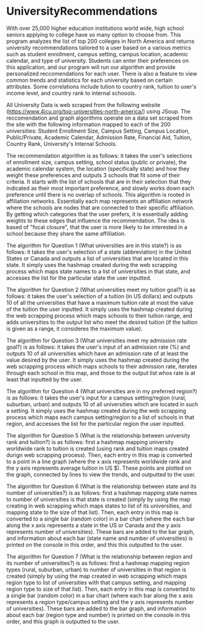 # UniversityRecommendations

With over 25,000 higher education institutions world wide, high school seniors applying to college have so many option to choose from. This program analyzes the list of top 200 colleges in North America and returns university recommendations tailored to a user based on a various metrics such as student enrollment, campus setting, campus location, academic calendar, and type of university. Students can enter their preferences on this application, and our program will run our algorithm and provide personalized reccomendations for each user. There is also a feature to view common trends and statistics for each university based on certain attributes. Some correlations include tution to country rank, tuition to user's income level, and country rank to internal schoools. 

All University Data is web scraped from the following website (https://www.4icu.org/top-universities-north-america/) using JSoup. The reccomendation and graph algorithms operate on a data set scraped from the site with the following information mapped to each of the 200 universities: Student Enrollment Size, Campus Setting, Campus Location, Public/Private, Academic Calendar, Admission Rate, Financial Aid, Tuition, Country Rank, University's Internal Schools. 

The recommendation algorithm is as follows: it takes the user's selections of enrollment size, campus setting, school status (public or private), the academic calendar system, the location (specifically state) and how they weight these preferences and outputs 3 schools that fit some of their criteria. It starts with the list of schools that are in their selection that they indicated as their most important preference, and slowly works down each preference until there is no overlap of schools. This algorithm is rooted in affiliation networks. Essentially each map represents an affiliation network where the schools are nodes that are connected to their specific affiliation. By getting which categories that the user prefers, it is essentially adding weights to these edges that influence the recommendation. The idea is based of "focal closure", that the user is more likely to be interested in a school because they share the same affilliation.

The algorithm for Question 1 (What universities are in this state?) is as follows: it takes the user's selection of a state (abbreviation) in the United States or Canada and outputs a list of universities that are located in this state. It simply uses the hashmap created during the web scrapping process which maps state names to a list of universities in that state, and accesses the list for the particular state the user inputted.

The algorithm for Question 2 (What universities meet my tuition goal?) is as follows: it takes the user's selection of a tuition (in US dollars) and outputs 10 of all the universities that have a maximum tuition rate at most the value of the tuition the user inputted. It simply uses the hashmap created during the web scrapping process which maps schools to their tuition range, and adds universities to the output list who meet the desired tuition (if the tuition is given as a range, it consideres the maximum value).

The algorithm for Question 3 (What universities meet my admission rate goal?) is as follows: it takes the user's input of an admission rate (%) and outputs 10 of all universities which have an admission rate of at least the value desired by the user. It simply uses the hashmap created during the web scrapping process which maps schools to their admission rate, iterates through each school in this map, and those to the output list whos rate is at least that inputted by the user.

The algorithm for Question 4 (What universities are in my preferred region?) is as follows: it takes the user's input for a campus setting/region (rural, suburban, urban) and outputs 10 of all universities which are located in such a setting. It simply uses the hashmap created during the web scrapping process which maps each campus setting/region to a list of schools in that region, and accesses the list for the particular region the user inputted.

The algorithm for Question 5 (What is the relationship between university rank and tuition?) is as follows: first a hashmap mapping university worldwide rank to tuition is created (using rank and tuition maps created durign web scrapping process). Then, each entry in this map is converted to a point in a line graph (where the x axis represents worldwide rank and the y axis represents average tuition in US $). These points are plotted on the graph, connected by lines to view the trends, and outputted to the user.

The algorithm for Question 6 (What is the relationship between state and its number of universities?) is as follows: first a hashmap mapping state names to number of universities is that state is created (simply by using the map creating in web scrapping which maps states to list of its universities, and mapping state to the size of that list). Then, each entry in this map is converted to a single bar (random color) in a bar chart (where the each bar along the x axis represents a state in the US or Canada and the y axis represents number of universities). These bars are added to the bar graph, and information about each bar (state name and number of universities) is printed on the console in this order, and this this outputted to the user.

The algorithm for Question 7 (What is the relationship between region and its number of universities?) is as follows: first a hashmap mapping region types (rural, suburban, urban) to number of universities in that region is created (simply by using the map created in web scrapping which maps region type to list of universities with that campus setting, and mapping region type to size of that list). Then, each entry in this map is converted to a single bar (random color) in a bar chart (where each bar along the x axis represents a region type/campus setting and the y axis represents number of universities). These bars are added to the bar graph, and information about each bar (region type and number) is printed on the console in this order, and this graph is outputted to the user. 

